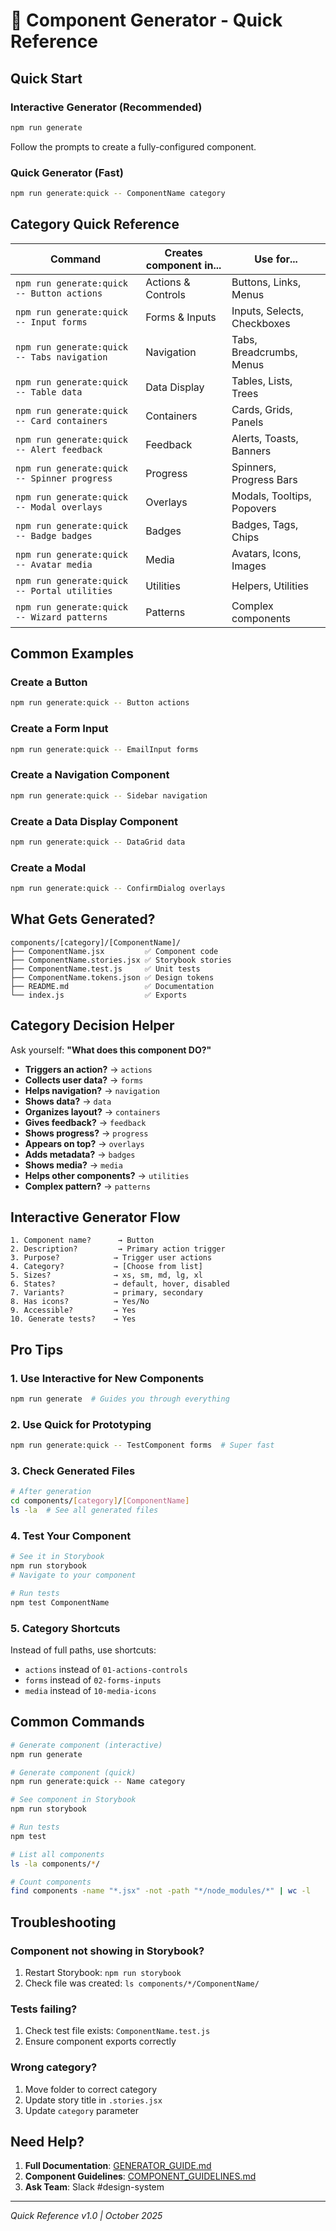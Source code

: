 # 🚀 Component Generator - Quick Reference

## Quick Start

### Interactive Generator (Recommended)
```bash
npm run generate
```
Follow the prompts to create a fully-configured component.

### Quick Generator (Fast)
```bash
npm run generate:quick -- ComponentName category
```

## Category Quick Reference

| Command | Creates component in... | Use for... |
|---------|------------------------|------------|
| `npm run generate:quick -- Button actions` | Actions & Controls | Buttons, Links, Menus |
| `npm run generate:quick -- Input forms` | Forms & Inputs | Inputs, Selects, Checkboxes |
| `npm run generate:quick -- Tabs navigation` | Navigation | Tabs, Breadcrumbs, Menus |
| `npm run generate:quick -- Table data` | Data Display | Tables, Lists, Trees |
| `npm run generate:quick -- Card containers` | Containers | Cards, Grids, Panels |
| `npm run generate:quick -- Alert feedback` | Feedback | Alerts, Toasts, Banners |
| `npm run generate:quick -- Spinner progress` | Progress | Spinners, Progress Bars |
| `npm run generate:quick -- Modal overlays` | Overlays | Modals, Tooltips, Popovers |
| `npm run generate:quick -- Badge badges` | Badges | Badges, Tags, Chips |
| `npm run generate:quick -- Avatar media` | Media | Avatars, Icons, Images |
| `npm run generate:quick -- Portal utilities` | Utilities | Helpers, Utilities |
| `npm run generate:quick -- Wizard patterns` | Patterns | Complex components |

## Common Examples

### Create a Button
```bash
npm run generate:quick -- Button actions
```

### Create a Form Input
```bash
npm run generate:quick -- EmailInput forms
```

### Create a Navigation Component
```bash
npm run generate:quick -- Sidebar navigation
```

### Create a Data Display Component
```bash
npm run generate:quick -- DataGrid data
```

### Create a Modal
```bash
npm run generate:quick -- ConfirmDialog overlays
```

## What Gets Generated?

```
components/[category]/[ComponentName]/
├── ComponentName.jsx         ✅ Component code
├── ComponentName.stories.jsx ✅ Storybook stories
├── ComponentName.test.js     ✅ Unit tests
├── ComponentName.tokens.json ✅ Design tokens
├── README.md                 ✅ Documentation
└── index.js                  ✅ Exports
```

## Category Decision Helper

Ask yourself: **"What does this component DO?"**

- **Triggers an action?** → `actions`
- **Collects user data?** → `forms`
- **Helps navigation?** → `navigation`
- **Shows data?** → `data`
- **Organizes layout?** → `containers`
- **Gives feedback?** → `feedback`
- **Shows progress?** → `progress`
- **Appears on top?** → `overlays`
- **Adds metadata?** → `badges`
- **Shows media?** → `media`
- **Helps other components?** → `utilities`
- **Complex pattern?** → `patterns`

## Interactive Generator Flow

```
1. Component name?      → Button
2. Description?         → Primary action trigger
3. Purpose?            → Trigger user actions
4. Category?           → [Choose from list]
5. Sizes?              → xs, sm, md, lg, xl
6. States?             → default, hover, disabled
7. Variants?           → primary, secondary
8. Has icons?          → Yes/No
9. Accessible?         → Yes
10. Generate tests?    → Yes
```

## Pro Tips

### 1. Use Interactive for New Components
```bash
npm run generate  # Guides you through everything
```

### 2. Use Quick for Prototyping
```bash
npm run generate:quick -- TestComponent forms  # Super fast
```

### 3. Check Generated Files
```bash
# After generation
cd components/[category]/[ComponentName]
ls -la  # See all generated files
```

### 4. Test Your Component
```bash
# See it in Storybook
npm run storybook
# Navigate to your component

# Run tests
npm test ComponentName
```

### 5. Category Shortcuts
Instead of full paths, use shortcuts:
- `actions` instead of `01-actions-controls`
- `forms` instead of `02-forms-inputs`
- `media` instead of `10-media-icons`

## Common Commands

```bash
# Generate component (interactive)
npm run generate

# Generate component (quick)
npm run generate:quick -- Name category

# See component in Storybook
npm run storybook

# Run tests
npm test

# List all components
ls -la components/*/

# Count components
find components -name "*.jsx" -not -path "*/node_modules/*" | wc -l
```

## Troubleshooting

### Component not showing in Storybook?
1. Restart Storybook: `npm run storybook`
2. Check file was created: `ls components/*/ComponentName/`

### Tests failing?
1. Check test file exists: `ComponentName.test.js`
2. Ensure component exports correctly

### Wrong category?
1. Move folder to correct category
2. Update story title in `.stories.jsx`
3. Update `category` parameter

## Need Help?

1. **Full Documentation**: [GENERATOR_GUIDE.md](./GENERATOR_GUIDE.md)
2. **Component Guidelines**: [COMPONENT_GUIDELINES.md](./COMPONENT_GUIDELINES.md)
3. **Ask Team**: Slack #design-system

---

*Quick Reference v1.0 | October 2025*
